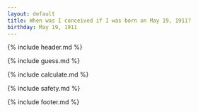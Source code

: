 ```yaml
---
layout: default
title: When was I conceived if I was born on May 19, 1911?
birthday: May 19, 1911
---
```


{% include header.md %}

{% include guess.md %}

{% include calculate.md %}

{% include safety.md %}

{% include footer.md %}




